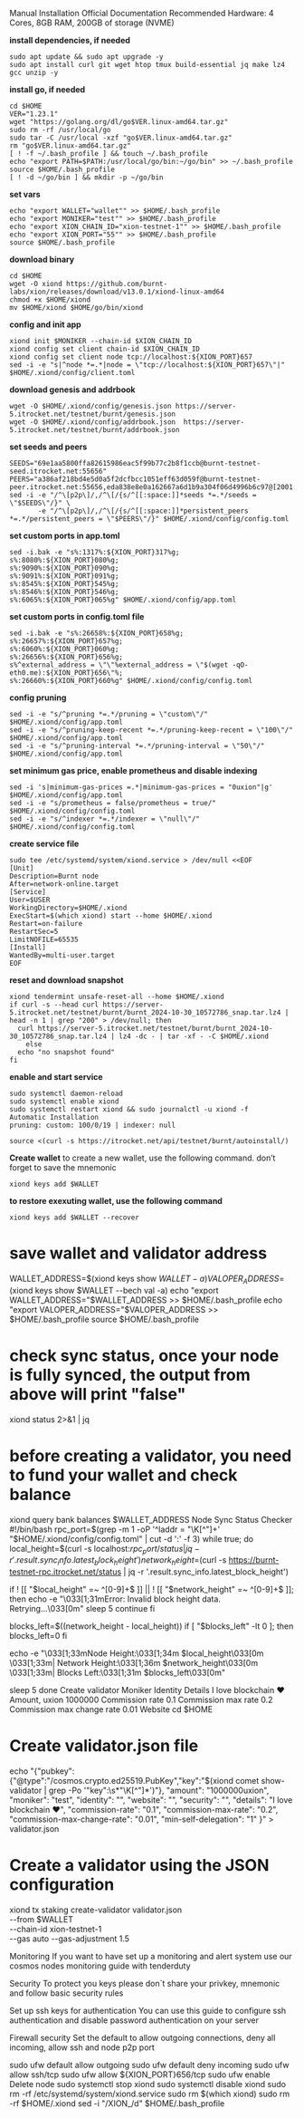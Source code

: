 Manual Installation
Official Documentation
Recommended Hardware: 4 Cores, 8GB RAM, 200GB of storage (NVME)

**install dependencies, if needed**
```
sudo apt update && sudo apt upgrade -y
sudo apt install curl git wget htop tmux build-essential jq make lz4 gcc unzip -y
```

**install go, if needed**
```
cd $HOME
VER="1.23.1"
wget "https://golang.org/dl/go$VER.linux-amd64.tar.gz"
sudo rm -rf /usr/local/go
sudo tar -C /usr/local -xzf "go$VER.linux-amd64.tar.gz"
rm "go$VER.linux-amd64.tar.gz"
[ ! -f ~/.bash_profile ] && touch ~/.bash_profile
echo "export PATH=$PATH:/usr/local/go/bin:~/go/bin" >> ~/.bash_profile
source $HOME/.bash_profile
[ ! -d ~/go/bin ] && mkdir -p ~/go/bin
```

**set vars**
```
echo "export WALLET="wallet"" >> $HOME/.bash_profile
echo "export MONIKER="test"" >> $HOME/.bash_profile
echo "export XION_CHAIN_ID="xion-testnet-1"" >> $HOME/.bash_profile
echo "export XION_PORT="55"" >> $HOME/.bash_profile
source $HOME/.bash_profile
```

**download binary**
```
cd $HOME
wget -O xiond https://github.com/burnt-labs/xion/releases/download/v13.0.1/xiond-linux-amd64
chmod +x $HOME/xiond
mv $HOME/xiond $HOME/go/bin/xiond
```

**config and init app**
```
xiond init $MONIKER --chain-id $XION_CHAIN_ID
xiond config set client chain-id $XION_CHAIN_ID
xiond config set client node tcp://localhost:${XION_PORT}657
sed -i -e "s|^node *=.*|node = \"tcp://localhost:${XION_PORT}657\"|" $HOME/.xiond/config/client.toml
```

**download genesis and addrbook**
```
wget -O $HOME/.xiond/config/genesis.json https://server-5.itrocket.net/testnet/burnt/genesis.json
wget -O $HOME/.xiond/config/addrbook.json  https://server-5.itrocket.net/testnet/burnt/addrbook.json
```

**set seeds and peers**
```
SEEDS="69e1aa5800ffa82615986eac5f99b77c2b8f1ccb@burnt-testnet-seed.itrocket.net:55656"
PEERS="a386af218bd4e5d0a5f2dcfbcc1051eff63d059f@burnt-testnet-peer.itrocket.net:55656,eda838e8e0a162667a6d1b9a304f06d4996b6c97@[2001:41d0:203:e4db::5]:26656,f10f5001726e95c62a763f2d020df6b53b19f44a@65.108.134.47:22356,a921118b0ada2c220833e63f648a9e58fcef19ef@65.108.71.140:26756,65e8c0dd01f486121dbd355e406e57492fea9106@15.235.87.88:56656,85e868567ca46f8d94b1fba87b2fa5b42a271439@141.94.240.117:22356,009335a23ee0971519af088e6931a69bbd9e681d@5.9.107.249:15256,f28fcb2d8d4c9c4388e5fdee5b4206fbe5d645f4@144.76.28.47:15256,cf8caf0b8d1cfdde6ea6d497d273639c19767ad5@190.2.149.38:26656,8c810d034caaccfcfc9f6bd57e40f6443609abf1@162.55.130.164:46656,7c0f6b24f3920dcb4a6c37e689d101fd68a09556@78.46.40.246:39656,81b6f3ef9529ed1a8f3ac2c1f848a19566a88baa@65.109.112.144:1020"
sed -i -e "/^\[p2p\]/,/^\[/{s/^[[:space:]]*seeds *=.*/seeds = \"$SEEDS\"/}" \
       -e "/^\[p2p\]/,/^\[/{s/^[[:space:]]*persistent_peers *=.*/persistent_peers = \"$PEERS\"/}" $HOME/.xiond/config/config.toml
```

**set custom ports in app.toml**
```
sed -i.bak -e "s%:1317%:${XION_PORT}317%g;
s%:8080%:${XION_PORT}080%g;
s%:9090%:${XION_PORT}090%g;
s%:9091%:${XION_PORT}091%g;
s%:8545%:${XION_PORT}545%g;
s%:8546%:${XION_PORT}546%g;
s%:6065%:${XION_PORT}065%g" $HOME/.xiond/config/app.toml
```

**set custom ports in config.toml file**
```
sed -i.bak -e "s%:26658%:${XION_PORT}658%g;
s%:26657%:${XION_PORT}657%g;
s%:6060%:${XION_PORT}060%g;
s%:26656%:${XION_PORT}656%g;
s%^external_address = \"\"%external_address = \"$(wget -qO- eth0.me):${XION_PORT}656\"%;
s%:26660%:${XION_PORT}660%g" $HOME/.xiond/config/config.toml
```

**config pruning**
```
sed -i -e "s/^pruning *=.*/pruning = \"custom\"/" $HOME/.xiond/config/app.toml
sed -i -e "s/^pruning-keep-recent *=.*/pruning-keep-recent = \"100\"/" $HOME/.xiond/config/app.toml
sed -i -e "s/^pruning-interval *=.*/pruning-interval = \"50\"/" $HOME/.xiond/config/app.toml
```

**set minimum gas price, enable prometheus and disable indexing**
```
sed -i 's|minimum-gas-prices =.*|minimum-gas-prices = "0uxion"|g' $HOME/.xiond/config/app.toml
sed -i -e "s/prometheus = false/prometheus = true/" $HOME/.xiond/config/config.toml
sed -i -e "s/^indexer *=.*/indexer = \"null\"/" $HOME/.xiond/config/config.toml
```

**create service file**
```
sudo tee /etc/systemd/system/xiond.service > /dev/null <<EOF
[Unit]
Description=Burnt node
After=network-online.target
[Service]
User=$USER
WorkingDirectory=$HOME/.xiond
ExecStart=$(which xiond) start --home $HOME/.xiond
Restart=on-failure
RestartSec=5
LimitNOFILE=65535
[Install]
WantedBy=multi-user.target
EOF
```

**reset and download snapshot**
```
xiond tendermint unsafe-reset-all --home $HOME/.xiond
if curl -s --head curl https://server-5.itrocket.net/testnet/burnt/burnt_2024-10-30_10572786_snap.tar.lz4 | head -n 1 | grep "200" > /dev/null; then
  curl https://server-5.itrocket.net/testnet/burnt/burnt_2024-10-30_10572786_snap.tar.lz4 | lz4 -dc - | tar -xf - -C $HOME/.xiond
    else
  echo "no snapshot found"
fi
```

**enable and start service**
```
sudo systemctl daemon-reload
sudo systemctl enable xiond
sudo systemctl restart xiond && sudo journalctl -u xiond -f
Automatic Installation
pruning: custom: 100/0/19 | indexer: null

source <(curl -s https://itrocket.net/api/testnet/burnt/autoinstall/)
```

**Create wallet**
to create a new wallet, use the following command. don’t forget to save the mnemonic
```
xiond keys add $WALLET
```

**to restore exexuting wallet, use the following command**
```
xiond keys add $WALLET --recover
```

# save wallet and validator address
WALLET_ADDRESS=$(xiond keys show $WALLET -a)
VALOPER_ADDRESS=$(xiond keys show $WALLET --bech val -a)
echo "export WALLET_ADDRESS="$WALLET_ADDRESS >> $HOME/.bash_profile
echo "export VALOPER_ADDRESS="$VALOPER_ADDRESS >> $HOME/.bash_profile
source $HOME/.bash_profile

# check sync status, once your node is fully synced, the output from above will print "false"
xiond status 2>&1 | jq 

# before creating a validator, you need to fund your wallet and check balance
xiond query bank balances $WALLET_ADDRESS 
Node Sync Status Checker
#!/bin/bash
rpc_port=$(grep -m 1 -oP '^laddr = "\K[^"]+' "$HOME/.xiond/config/config.toml" | cut -d ':' -f 3)
while true; do
  local_height=$(curl -s localhost:$rpc_port/status | jq -r '.result.sync_info.latest_block_height')
  network_height=$(curl -s https://burnt-testnet-rpc.itrocket.net/status | jq -r '.result.sync_info.latest_block_height')

  if ! [[ "$local_height" =~ ^[0-9]+$ ]] || ! [[ "$network_height" =~ ^[0-9]+$ ]]; then
    echo -e "\033[1;31mError: Invalid block height data. Retrying...\033[0m"
    sleep 5
    continue
  fi

  blocks_left=$((network_height - local_height))
  if [ "$blocks_left" -lt 0 ]; then
    blocks_left=0
  fi

  echo -e "\033[1;33mNode Height:\033[1;34m $local_height\033[0m \033[1;33m| Network Height:\033[1;36m $network_height\033[0m \033[1;33m| Blocks Left:\033[1;31m $blocks_left\033[0m"

  sleep 5
done
Create validator
Moniker
Identity
Details
I love blockchain ❤️
Amount, uxion
1000000
Commission rate
0.1
Commission max rate
0.2
Commission max change rate
0.01
Website
cd $HOME
# Create validator.json file
echo "{\"pubkey\":{\"@type\":\"/cosmos.crypto.ed25519.PubKey\",\"key\":\"$(xiond comet show-validator | grep -Po '\"key\":\s*\"\K[^"]*')\"},
    \"amount\": \"1000000uxion\",
    \"moniker\": \"test\",
    \"identity\": \"\",
    \"website\": \"\",
    \"security\": \"\",
    \"details\": \"I love blockchain ❤️\",
    \"commission-rate\": \"0.1\",
    \"commission-max-rate\": \"0.2\",
    \"commission-max-change-rate\": \"0.01\",
    \"min-self-delegation\": \"1\"
}" > validator.json
# Create a validator using the JSON configuration
xiond tx staking create-validator validator.json \
    --from $WALLET \
    --chain-id xion-testnet-1 \
	--gas auto --gas-adjustment 1.5
	
Monitoring
If you want to have set up a monitoring and alert system use our cosmos nodes monitoring guide with tenderduty

Security
To protect you keys please don`t share your privkey, mnemonic and follow basic security rules

Set up ssh keys for authentication
You can use this guide to configure ssh authentication and disable password authentication on your server

Firewall security
Set the default to allow outgoing connections, deny all incoming, allow ssh and node p2p port

sudo ufw default allow outgoing 
sudo ufw default deny incoming 
sudo ufw allow ssh/tcp 
sudo ufw allow ${XION_PORT}656/tcp
sudo ufw enable
Delete node
sudo systemctl stop xiond
sudo systemctl disable xiond
sudo rm -rf /etc/systemd/system/xiond.service
sudo rm $(which xiond)
sudo rm -rf $HOME/.xiond
sed -i "/XION_/d" $HOME/.bash_profile
